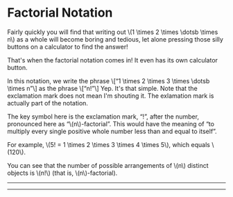 # Factorial Notation

Fairly quickly you will find that writing out \\(1 \\times 2 \\times \dotsb \\times n\\) as a whole will become boring and tedious, let alone pressing those silly buttons on a calculator to find the answer!

That's when the factorial notation comes in! It even has its own calculator button.

In this notation, we write the phrase
\\[“1 \\times 2 \\times 3 \\times \dotsb \\times n”\\]
as the phrase
\\[“n!”\\]
Yep. It's that simple. Note that the exclamation mark does not mean I'm shouting it. The exlamation mark is actually part of the notation.

The key symbol here is the exclamation mark, “!”, after the number, pronounced here as “\\(n\\)-factorial”. This would have the meaning of “to multiply every single positive whole number less than and equal to itself”.

For example, \\(5! = 1 \\times 2 \\times 3 \\times 4 \\times 5\\), which equals \\(120\\).

You can see that the number of possible arrangements of \\(n\\) distinct objects is \\(n!\\) (that is, \\(n\\)-factorial).

---



---
